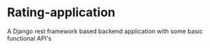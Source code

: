 # Rating-application
A Django rest framework based backend application with some basic functional API's
